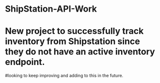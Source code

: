 # ShipStation-API-Work

# New project to successfully track inventory from Shipstation since they do not have an active inventory endpoint. 

#looking to keep improving and adding to this in the future. 
